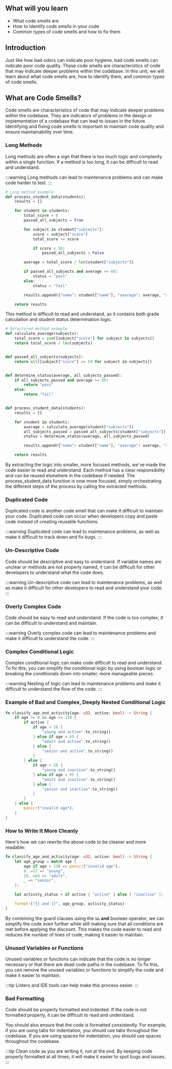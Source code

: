 ## What will you learn

- What code smells are
- How to identify code smells in your code
- Common types of code smells and how to fix them

## Introduction

Just like how bad odors can indicate poor hygiene, bad code smells can indicate poor code quality. These code smells are characteristics of code that may indicate deeper problems within the codebase. In this unit, we will learn about what code smells are, how to identify them, and common types of code smells.

## What are Code Smells?

Code smells are characteristics of code that may indicate deeper problems within the codebase. They are indicators of problems in the design or implementation of a codebase that can lead to issues in the future. Identifying and fixing code smells is important to maintain code quality and ensure maintainability over time.

### Long Methods

Long methods are often a sign that there is too much logic and complexity within a single function. If a method is too long, it can be difficult to read and understand.

:::warning
Long methods can lead to maintenance problems and can make code harder to test.
:::

```python
# Long method example
def process_student_data(students):
    results = []

    for student in students:
        total_score = 0
        passed_all_subjects = True

        for subject in student["subjects"]:
            score = subject["score"]
            total_score += score

            if score < 50:
                passed_all_subjects = False

        average = total_score / len(student["subjects"])

        if passed_all_subjects and average >= 60:
            status = "pass"
        else:
            status = "fail"

        results.append({"name": student["name"], "average": average, "status": status})

    return results

```
This method is difficult to read and understand, as it contains both grade calculation and student status determination logic.

```python
# Refactored method example
def calculate_average(subjects):
    total_score = sum([subject["score"] for subject in subjects])
    return total_score / len(subjects)


def passed_all_subjects(subjects):
    return all([subject["score"] >= 50 for subject in subjects])


def determine_status(average, all_subjects_passed):
    if all_subjects_passed and average >= 60:
        return "pass"
    else:
        return "fail"


def process_student_data(students):
    results = []

    for student in students:
        average = calculate_average(student["subjects"])
        all_subjects_passed = passed_all_subjects(student["subjects"])
        status = determine_status(average, all_subjects_passed)

        results.append({"name": student["name"], "average": average, "status": status})

    return results
```

By extracting the logic into smaller, more focused methods, we've made the code easier to read and understand. Each method has a clear responsibility and can be reused elsewhere in the codebase if needed. The process_student_data function is now more focused, simply orchestrating the different steps of the process by calling the extracted methods.

### Duplicated Code

Duplicated code is another code smell that can make it difficult to maintain your code. Duplicated code can occur when developers copy and paste code instead of creating reusable functions.

:::warning
Duplicated code can lead to maintenance problems, as well as make it difficult to track down and fix bugs.
:::

### Un-Descriptive Code

Code should be descriptive and easy to understand. If variable names are unclear or methods are not properly named, it can be difficult for other developers to understand what the code does.

:::warning
Un-descriptive code can lead to maintenance problems, as well as make it difficult for other developers to read and understand your code.
:::

### Overly Complex Code

Code should be easy to read and understand. If the code is too complex, it can be difficult to understand and maintain.

:::warning
Overly complex code can lead to maintenance problems and make it difficult to understand the code.
:::
### Complex Conditional Logic

Complex conditional logic can make code difficult to read and understand. To fix this, you can simplify the conditional logic by using boolean logic or breaking the conditionals down into smaller, more manageable pieces.

:::warning
Nesting of logic can lead to maintenance problems and make it difficult to understand the flow of the code.
:::

### Example of Bad and Complex, Deeply Nested Conditional Logic

```rust
fn classify_age_and_activity(age: u32, active: bool) -> String {
    if age >= 0 && age <= 120 {
        if active {
            if age < 18 {
                "young and active".to_string()
            } else if age < 65 {
                "adult and active".to_string()
            } else {
                "senior and active".to_string()
            }
        } else {
            if age < 18 {
                "young and inactive".to_string()
            } else if age < 65 {
                "adult and inactive".to_string()
            } else {
                "senior and inactive".to_string()
            }
        }
    } else {
        panic!("invalid age");
    }
}
```

### How to Write It More Cleanly

Here's how we can rewrite the above code to be cleaner and more readable:

```rust
fn classify_age_and_activity(age: u32, active: bool) -> String {
    let age_group = match age {
        age if age > 120 => panic!("invalid age"),
        0..=17 => "young",
        18..=64 => "adult",
        _ => "senior",
    };

    let activity_status = if active { "active" } else { "inactive" };

    format!("{} and {}", age_group, activity_status)
}
```

By combining the guard clauses using the `&&`  **and** boolean operator, we can simplify the code even further while still making sure that all conditions are met before applying the discount. This makes the code easier to read and reduces the number of lines of code, making it easier to maintain.

### Unused Variables or Functions

Unused variables or functions can indicate that the code is no longer necessary or that there are dead code paths in the codebase. To fix this, you can remove the unused variables or functions to simplify the code and make it easier to maintain.

:::tip
Linters and IDE tools can help make this process easier.
:::

### Bad Formatting

Code should be properly formatted and indented. If the code is not formatted properly, it can be difficult to read and understand.

You should also ensure that the code is formatted consistently. For example, if you are using tabs for indentation, you should use tabs throughout the codebase. If you are using spaces for indentation, you should use spaces throughout the codebase.

:::tip
Clean code as you are writing it, not at the end. By keeping code properly formatted at all times, it will make it easier to spot bugs and issues.
:::